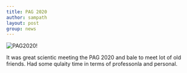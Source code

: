```yaml
---
title: PAG 2020
author: sampath
layout: post
group: news
---
```

 <img src="/static/img/news/Corey_Joins.jpg" alt="PAG2020!" class="img-responsive">

It was great scientic meeting the PAG 2020 and bale to meet lot of old friends.
Had some qulaity time in terms of professonla and personal.

